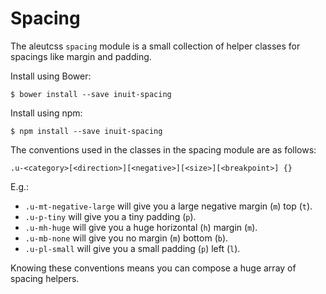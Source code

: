 # Spacing

The aleutcss `spacing` module is a small collection of helper classes for
spacings like margin and padding.

Install using Bower:

    $ bower install --save inuit-spacing

Install using npm:

    $ npm install --save inuit-spacing


The conventions used in the classes in the spacing module are as follows:

    .u-<category>[<direction>][<negative>][<size>][<breakpoint>] {}

E.g.:

* `.u-mt-negative-large` will give you a large negative margin (`m`) top (`t`).
* `.u-p-tiny` will give you a tiny padding (`p`).
* `.u-mh-huge` will give you a huge horizontal (`h`) margin (`m`).
* `.u-mb-none` will give you no margin (`m`) bottom (`b`).
* `.u-pl-small` will give you a small padding (`p`) left (`l`).

Knowing these conventions means you can compose a huge array of spacing helpers.
